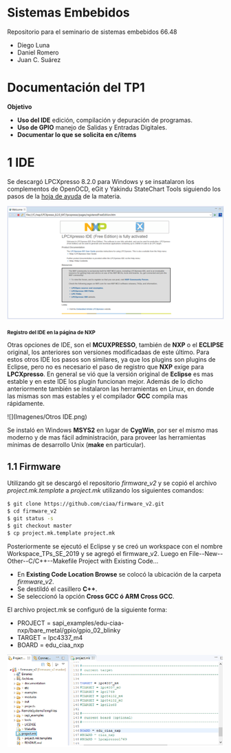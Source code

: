 # Sistemas Embebidos
Repositorio para el seminario de sistemas embebidos 66.48

- Diego Luna
- Daniel Romero
- Juan C. Suárez

# Documentación del TP1
**Objetivo**
- **Uso del IDE** edición, compilación y depuración de programas.
- **Uso de GPIO** manejo de Salidas y Entradas Digitales.
- **Documentar lo que se solicita en c/ítems** 

# 1 IDE
Se descargó LPCXpresso 8.2.0 para Windows y se insatalaron los complementos de OpenOCD, eGit y Yakindu StateChart Tools siguiendo los pasos de la [hoja de ayuda](https://campus.fi.uba.ar/pluginfile.php/307047/mod_resource/content/5/Sistemas_Embebidos-2019_2doC-Instalacion_de_Herramientas-Cruz.pdf) de la materia.


![](Imagenes/Im00_Instalacion_Activacion.png)

<SUB>**Registro del IDE en la página de NXP**





Otras opciones de IDE, son el **MCUXPRESSO**, también de **NXP** o el **ECLIPSE** original, los anteriores son versiones modificadaas de este último. Para estos otros IDE los pasos son similares, ya que los plugins son plugins de Eclipse, pero no es necesario el paso de registro que **NXP** exige para **LPCXpresso**. En general se vió que la versión original de **Eclipse** es mas estable y en este IDE los plugin funcionan mejor. Además de lo dicho anteriormente también se instalaron las herramientas en Linux, en donde las mismas son mas estables y el compilador **GCC** compila mas rápidamente.

![](Imagenes/Otros IDE.png)

Se instaló en Windows **MSYS2** en lugar de **CygWin**, por ser el mismo mas moderno y de mas fácil administración, para proveer las herramientas mínimas de desarrollo Unix (**make** en particular).

## 1.1 Firmware
Utilizando git se descargó el repositorio *firmware_v2* y se copió el archivo *project.mk.template* a *project.mk* utilizando los siguientes comandos:
```sh
$ git clone https://github.com/ciaa/firmware_v2.git
$ cd firmware_v2
$ git status -s
$ git checkout master
$ cp project.mk.template project.mk
```

Posteriormente se ejecutó el Eclipse y se creó un workspace con el nombre Workspace_TPs_SE_2019 y se agregó el firmware_v2. Luego en File--New--Other--C/C++--Makefile Project with Existing Code...

- En **Existing Code Location Browse** se colocó la ubicación de la carpeta *firmware_v2*.
- Se destildó el casillero **C++**.
- Se seleccionó la opción **Cross GCC ó ARM Cross GCC**.

El archivo project.mk se configuró de la siguiente forma:
- PROJECT = sapi_examples/edu-ciaa-nxp/bare_metal/gpio/gpio_02_blinky
- TARGET = lpc4337_m4
- BOARD = edu_ciaa_nxp

![](Imagenes/02_firmware_v2.png)